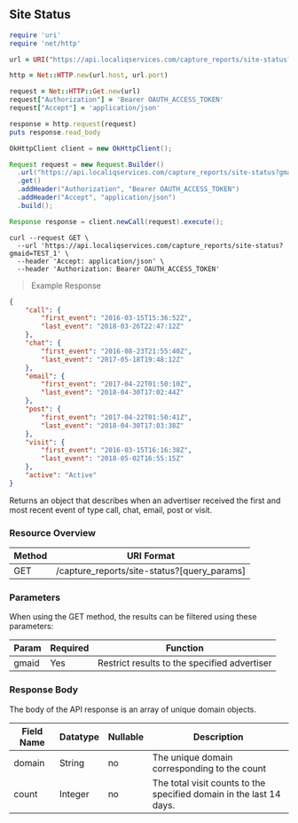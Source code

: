 ## Site Status

```ruby
require 'uri'
require 'net/http'

url = URI("https://api.localiqservices.com/capture_reports/site-status?gmaid=TEST_1")

http = Net::HTTP.new(url.host, url.port)

request = Net::HTTP::Get.new(url)
request["Authorization"] = 'Bearer OAUTH_ACCESS_TOKEN'
request["Accept"] = 'application/json'

response = http.request(request)
puts response.read_body
```

```java
OkHttpClient client = new OkHttpClient();

Request request = new Request.Builder()
  .url("https://api.localiqservices.com/capture_reports/site-status?gmaid=TEST_1")
  .get()
  .addHeader("Authorization", "Bearer OAUTH_ACCESS_TOKEN")
  .addHeader("Accept", "application/json")
  .build();

Response response = client.newCall(request).execute();
```

```shell
curl --request GET \
  --url 'https://api.localiqservices.com/capture_reports/site-status?gmaid=TEST_1' \
  --header 'Accept: application/json' \
  --header 'Authorization: Bearer OAUTH_ACCESS_TOKEN'
```

> Example Response

```json
{
    "call": {
        "first_event": "2016-03-15T15:36:52Z",
        "last_event": "2018-03-26T22:47:12Z"
    },
    "chat": {
        "first_event": "2016-08-23T21:55:40Z",
        "last_event": "2017-05-18T19:48:12Z"
    },
    "email": {
        "first_event": "2017-04-22T01:50:10Z",
        "last_event": "2018-04-30T17:02:44Z"
    },
    "post": {
        "first_event": "2017-04-22T01:50:41Z",
        "last_event": "2018-04-30T17:03:38Z"
    },
    "visit": {
        "first_event": "2016-03-15T16:16:38Z",
        "last_event": "2018-05-02T16:55:15Z"
    },
    "active": "Active"
}
```
Returns an object that describes when an advertiser received the first and most recent event of type call, chat, email, post or visit.

### Resource Overview

| Method | URI Format |
|---|---|
| GET | /capture_reports/site-status?[query_params] |

### Parameters

When using the GET method, the results can be filtered using these parameters:

| Param     | Required | Function |
|-----------|-----|---|
| gmaid     | Yes | Restrict results to the specified advertiser |

### Response Body

The body of the API response is an array of unique domain objects.

Field Name | Datatype | Nullable | Description
---------- | -------- | -------- | -----------
domain | String | no | The unique domain corresponding to the count
count | Integer | no | The total visit counts to the specified domain in the last 14 days.
